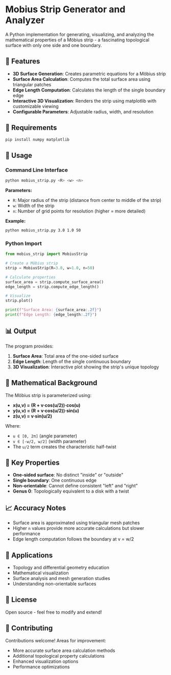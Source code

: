 # Mobius Strip Generator and Analyzer

A Python implementation for generating, visualizing, and analyzing the mathematical properties of a Möbius strip - a fascinating topological surface with only one side and one boundary.

## 🌟 Features

- **3D Surface Generation**: Creates parametric equations for a Möbius strip
- **Surface Area Calculation**: Computes the total surface area using triangular patches
- **Edge Length Computation**: Calculates the length of the single boundary edge
- **Interactive 3D Visualization**: Renders the strip using matplotlib with customizable viewing
- **Configurable Parameters**: Adjustable radius, width, and resolution

## 🔧 Requirements

```bash
pip install numpy matplotlib
```

## 🚀 Usage

### Command Line Interface

```bash
python mobius_strip.py <R> <w> <n>
```

**Parameters:**
- `R`: Major radius of the strip (distance from center to middle of the strip)
- `w`: Width of the strip
- `n`: Number of grid points for resolution (higher = more detailed)

**Example:**
```bash
python mobius_strip.py 3.0 1.0 50
```

### Python Import

```python
from mobius_strip import MobiusStrip

# Create a Möbius strip
strip = MobiusStrip(R=3.0, w=1.0, n=50)

# Calculate properties
surface_area = strip.compute_surface_area()
edge_length = strip.compute_edge_length()

# Visualize
strip.plot()

print(f"Surface Area: {surface_area:.2f}")
print(f"Edge Length: {edge_length:.2f}")
```

## 📊 Output

The program provides:
1. **Surface Area**: Total area of the one-sided surface
2. **Edge Length**: Length of the single continuous boundary
3. **3D Visualization**: Interactive plot showing the strip's unique topology

## 🧮 Mathematical Background

The Möbius strip is parameterized using:
- **x(u,v) = (R + v·cos(u/2))·cos(u)**
- **y(u,v) = (R + v·cos(u/2))·sin(u)**
- **z(u,v) = v·sin(u/2)**

Where:
- `u ∈ [0, 2π]` (angle parameter)
- `v ∈ [-w/2, w/2]` (width parameter)
- The `u/2` term creates the characteristic half-twist

## 🎯 Key Properties

- **One-sided surface**: No distinct "inside" or "outside"
- **Single boundary**: One continuous edge
- **Non-orientable**: Cannot define consistent "left" and "right"
- **Genus 0**: Topologically equivalent to a disk with a twist

## 📈 Accuracy Notes

- Surface area is approximated using triangular mesh patches
- Higher `n` values provide more accurate calculations but slower performance
- Edge length computation follows the boundary at v = w/2

## 🔬 Applications

- Topology and differential geometry education
- Mathematical visualization
- Surface analysis and mesh generation studies
- Understanding non-orientable surfaces

## 📝 License

Open source - feel free to modify and extend!

## 🤝 Contributing

Contributions welcome! Areas for improvement:
- More accurate surface area calculation methods
- Additional topological property calculations
- Enhanced visualization options
- Performance optimizations
